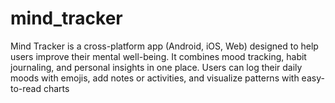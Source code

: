 # mind_tracker
Mind Tracker is a cross-platform app (Android, iOS, Web) designed to help users improve their mental well-being. It combines mood tracking, habit journaling, and personal insights in one place. Users can log their daily moods with emojis, add notes or activities, and visualize patterns with easy-to-read charts
